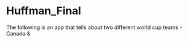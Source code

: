 # Huffman_Final

The following is an app that tells about two different world cup teams - Canada & 
